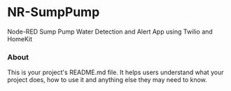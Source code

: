 NR-SumpPump
===========

Node-RED Sump Pump Water Detection and Alert App using Twilio and HomeKit

### About

This is your project's README.md file. It helps users understand what your
project does, how to use it and anything else they may need to know.